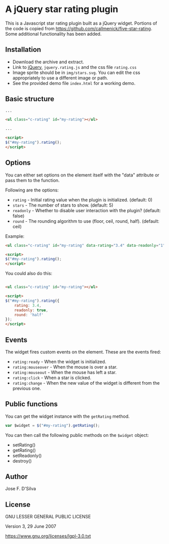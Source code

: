 # A jQuery star rating plugin
This is a Javascript star rating plugin built as a jQuery widget. Portions of the code is copied from
https://github.com/callmenick/five-star-rating. Some additional functionality has been added.


## Installation
* Download the archive and extract.
* Link to [jQuery](https://jquery.com/download/), `jquery.rating.js` and the css file `rating.css`
* Image sprite should be in `img/stars.svg`. You can edit the css appropriately to use a different image or path.
* See the provided demo file `index.html` for a working demo.

## Basic structure

```html
...

<ul class="c-rating" id="my-rating"></ul>

...

<script>
$("#my-rating").rating();
</script>
```

## Options
You can either set options on the element itself with the "data" attribute or pass them to the function.

Following are the options:

* `rating` - Initial rating value when the plugin is initialized. (default: 0)
* `stars` - The number of stars to show. (default: 5)
* `readonly` - Whether to disable user interaction with the plugin? (default: false)
* `round` - The rounding algorithm to use (floor, ceil, round, half). (default: ceil)

Example:
```html
<ul class="c-rating" id="my-rating" data-rating="3.4" data-readonly="1" data-round="half"></ul>

<script>
$("#my-rating").rating();
</script>
```

You could also do this:

```html

<ul class="c-rating" id="my-rating"></ul>

<script>
$("#my-rating").rating({
	rating: 3.4,
	readonly: true,
	round: 'half'
});
</script>
```

## Events
The widget fires custom events on the element. These are the events fired:
* `rating:ready` - When the widget is initialized.
* `rating:mouseover` - When the mouse is over a star.
* `rating:mouseout` - When the mouse has left a star.
* `rating:click` - When a star is clicked.
* `rating:change` - When the new value of the widget is different from the previous one.

## Public functions
You can get the widget instance with the `getRating` method.

```javascript
var $widget = $("#my-rating").getRating();
```

You can then call the following public methods on the `$widget` object:
* setRating()
* getRating()
* setReadonly()
* destroy()

## Author
Jose F. D'Silva

## License

GNU LESSER GENERAL PUBLIC LICENSE

Version 3, 29 June 2007

https://www.gnu.org/licenses/lgpl-3.0.txt
